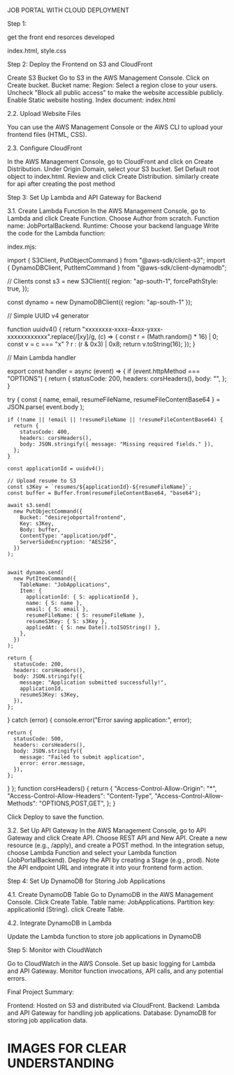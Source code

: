 JOB PORTAL WITH CLOUD DEPLOYMENT


Step 1:

get the front end resorces developed

index.html, style.css


Step 2: Deploy the Frontend on S3 and CloudFront



Create S3 Bucket
Go to S3 in the AWS Management Console.
Click on Create bucket.
Bucket name:
Region: Select a region close to your users.
Uncheck "Block all public access" to make the website accessible publicly.
Enable Static website hosting.
Index document: index.html



2.2. Upload Website Files


You can use the AWS Management Console or the AWS CLI to upload your frontend files (HTML, CSS).

2.3. Configure CloudFront


In the AWS Management Console, go to CloudFront and click on Create Distribution.
Under Origin Domain, select your S3 bucket.
Set Default root object to index.html. Review and click Create Distribution.
similarly create for api after creating the post method


Step 3: Set Up Lambda and API Gateway for Backend


3.1. Create Lambda Function
In the AWS Management Console, go to Lambda and click Create Function.
Choose Author from scratch.
Function name: JobPortalBackend.
Runtime: Choose your backend language
Write the code for the Lambda function:

index.mjs:

import { S3Client, PutObjectCommand } from "@aws-sdk/client-s3";
import { DynamoDBClient, PutItemCommand } from "@aws-sdk/client-dynamodb";

// Clients
const s3 = new S3Client({
  region: "ap-south-1",
  forcePathStyle: true, 
});

const dynamo = new DynamoDBClient({ region: "ap-south-1" });

// Simple UUID v4 generator

function uuidv4() {
  return "xxxxxxxx-xxxx-4xxx-yxxx-xxxxxxxxxxxx".replace(/[xy]/g, (c) => {
    const r = (Math.random() * 16) | 0;
    const v = c === "x" ? r : (r & 0x3) | 0x8;
    return v.toString(16);
  });
}

// Main Lambda handler

export const handler = async (event) => {
  if (event.httpMethod === "OPTIONS") {
    return {
      statusCode: 200,
      headers: corsHeaders(),
      body: "",
    };
  }

  try {
    const { name, email, resumeFileName, resumeFileContentBase64 } = JSON.parse(
      event.body
    );

    if (!name || !email || !resumeFileName || !resumeFileContentBase64) {
      return {
        statusCode: 400,
        headers: corsHeaders(),
        body: JSON.stringify({ message: "Missing required fields." }),
      };
    }

    const applicationId = uuidv4();

    // Upload resume to S3
    const s3Key = `resumes/${applicationId}-${resumeFileName}`;
    const buffer = Buffer.from(resumeFileContentBase64, "base64");

    await s3.send(
      new PutObjectCommand({
        Bucket: "desirejobportalfrontend", 
        Key: s3Key,
        Body: buffer,
        ContentType: "application/pdf",
        ServerSideEncryption: "AES256",
      })
    );


    await dynamo.send(
      new PutItemCommand({
        TableName: "JobApplications", 
        Item: {
          applicationId: { S: applicationId },
          name: { S: name },
          email: { S: email },
          resumeFileName: { S: resumeFileName },
          resumeS3Key: { S: s3Key },
          appliedAt: { S: new Date().toISOString() },
        },
      })
    );

    return {
      statusCode: 200,
      headers: corsHeaders(),
      body: JSON.stringify({
        message: "Application submitted successfully!",
        applicationId,
        resumeS3Key: s3Key,
      }),
    };
  } catch (error) {
    console.error("Error saving application:", error);

    return {
      statusCode: 500,
      headers: corsHeaders(),
      body: JSON.stringify({
        message: "Failed to submit application",
        error: error.message,
      }),
    };
  }
};
function corsHeaders() {
  return {
    "Access-Control-Allow-Origin": "*",
    "Access-Control-Allow-Headers": "Content-Type",
    "Access-Control-Allow-Methods": "OPTIONS,POST,GET",
  };
}


Click Deploy to save the function.


3.2. Set Up API Gateway
In the AWS Management Console, go to API Gateway and click Create API.
Choose REST API and New API.
Create a new resource (e.g., /apply), and create a POST method.
In the integration setup, choose Lambda Function and select your Lambda function (JobPortalBackend).
Deploy the API by creating a Stage (e.g., prod).
Note the API endpoint URL and integrate it into your frontend form action.



Step 4: Set Up DynamoDB for Storing Job Applications

4.1. Create DynamoDB Table
Go to DynamoDB in the AWS Management Console.
Click Create Table.
Table name: JobApplications.
Partition key: applicationId (String).
click Create Table.


4.2. Integrate DynamoDB in Lambda

Update the Lambda function to store job applications in DynamoDB


Step 5: Monitor with CloudWatch

Go to CloudWatch in the AWS Console.
Set up basic logging for Lambda and API Gateway.
Monitor function invocations, API calls, and any potential errors.

Final Project Summary:

Frontend: Hosted on S3 and distributed via CloudFront.
Backend: Lambda and API Gateway for handling job applications.
Database: DynamoDB for storing job application data.


<h1>IMAGES FOR CLEAR UNDERSTANDING </h1>


